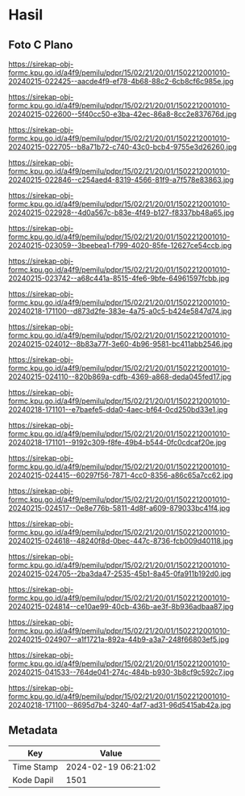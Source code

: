 # Hasil

## Foto C Plano

https://sirekap-obj-formc.kpu.go.id/a4f9/pemilu/pdpr/15/02/21/20/01/1502212001010-20240215-022425--aacde4f9-ef78-4b68-88c2-6cb8cf6c985e.jpg

https://sirekap-obj-formc.kpu.go.id/a4f9/pemilu/pdpr/15/02/21/20/01/1502212001010-20240215-022600--5f40cc50-e3ba-42ec-86a8-8cc2e837676d.jpg

https://sirekap-obj-formc.kpu.go.id/a4f9/pemilu/pdpr/15/02/21/20/01/1502212001010-20240215-022705--b8a71b72-c740-43c0-bcb4-9755e3d26260.jpg

https://sirekap-obj-formc.kpu.go.id/a4f9/pemilu/pdpr/15/02/21/20/01/1502212001010-20240215-022846--c254aed4-8319-4566-81f9-a7f578e83863.jpg

https://sirekap-obj-formc.kpu.go.id/a4f9/pemilu/pdpr/15/02/21/20/01/1502212001010-20240215-022928--4d0a567c-b83e-4f49-b127-f8337bb48a65.jpg

https://sirekap-obj-formc.kpu.go.id/a4f9/pemilu/pdpr/15/02/21/20/01/1502212001010-20240215-023059--3beebea1-f799-4020-85fe-12627ce54ccb.jpg

https://sirekap-obj-formc.kpu.go.id/a4f9/pemilu/pdpr/15/02/21/20/01/1502212001010-20240215-023742--a68c441a-8515-4fe6-9bfe-64961597fcbb.jpg

https://sirekap-obj-formc.kpu.go.id/a4f9/pemilu/pdpr/15/02/21/20/01/1502212001010-20240218-171100--d873d2fe-383e-4a75-a0c5-b424e5847d74.jpg

https://sirekap-obj-formc.kpu.go.id/a4f9/pemilu/pdpr/15/02/21/20/01/1502212001010-20240215-024012--8b83a77f-3e60-4b96-9581-bc411abb2546.jpg

https://sirekap-obj-formc.kpu.go.id/a4f9/pemilu/pdpr/15/02/21/20/01/1502212001010-20240215-024110--820b869a-cdfb-4369-a868-deda045fed17.jpg

https://sirekap-obj-formc.kpu.go.id/a4f9/pemilu/pdpr/15/02/21/20/01/1502212001010-20240218-171101--e7baefe5-dda0-4aec-bf64-0cd250bd33e1.jpg

https://sirekap-obj-formc.kpu.go.id/a4f9/pemilu/pdpr/15/02/21/20/01/1502212001010-20240218-171101--9192c309-f8fe-49b4-b544-0fc0cdcaf20e.jpg

https://sirekap-obj-formc.kpu.go.id/a4f9/pemilu/pdpr/15/02/21/20/01/1502212001010-20240215-024415--60297f56-7871-4cc0-8356-a86c65a7cc62.jpg

https://sirekap-obj-formc.kpu.go.id/a4f9/pemilu/pdpr/15/02/21/20/01/1502212001010-20240215-024517--0e8e776b-5811-4d8f-a609-879033bc41f4.jpg

https://sirekap-obj-formc.kpu.go.id/a4f9/pemilu/pdpr/15/02/21/20/01/1502212001010-20240215-024618--48240f8d-0bec-447c-8736-fcb009d40118.jpg

https://sirekap-obj-formc.kpu.go.id/a4f9/pemilu/pdpr/15/02/21/20/01/1502212001010-20240215-024705--2ba3da47-2535-45b1-8a45-0fa911b192d0.jpg

https://sirekap-obj-formc.kpu.go.id/a4f9/pemilu/pdpr/15/02/21/20/01/1502212001010-20240215-024814--ce10ae99-40cb-436b-ae3f-8b936adbaa87.jpg

https://sirekap-obj-formc.kpu.go.id/a4f9/pemilu/pdpr/15/02/21/20/01/1502212001010-20240215-024907--a1f1721a-892a-44b9-a3a7-248f66803ef5.jpg

https://sirekap-obj-formc.kpu.go.id/a4f9/pemilu/pdpr/15/02/21/20/01/1502212001010-20240215-041533--764de041-274c-484b-b930-3b8cf9c592c7.jpg

https://sirekap-obj-formc.kpu.go.id/a4f9/pemilu/pdpr/15/02/21/20/01/1502212001010-20240218-171100--8695d7b4-3240-4af7-ad31-96d5415ab42a.jpg


## Metadata

| Key        | Value               |
| ---------- | ------------------- |
| Time Stamp | 2024-02-19 06:21:02 |
| Kode Dapil | 1501                |



